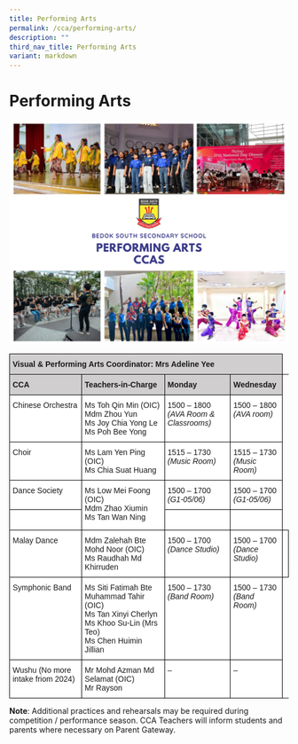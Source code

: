 ```yaml
---
title: Performing Arts
permalink: /cca/performing-arts/
description: ""
third_nav_title: Performing Arts
variant: markdown
---
```

Performing Arts
===============

![](/images/performingarts2022.png)

<style type="text/css">
.tg  {border-collapse:collapse;border-spacing:0;}
.tg td{border-color:black;border-style:solid;border-width:1px;font-family:Arial, sans-serif;font-size:14px;
  overflow:hidden;padding:10px 5px;word-break:normal;}
.tg th{border-color:black;border-style:solid;border-width:1px;font-family:Arial, sans-serif;font-size:14px;
  font-weight:normal;overflow:hidden;padding:10px 5px;word-break:normal;}
.tg .tg-0043{background-color:#D0CECE;font-weight:bold;text-align:left;vertical-align:top}
.tg .tg-ktyi{background-color:#FFF;text-align:left;vertical-align:top}
</style>
<table class="tg">
<thead>
  <tr>
    <th colspan="4" class="tg-0043">Visual &amp; Performing Arts Coordinator: Mrs Adeline Yee</th>
  </tr>
</thead>
<tbody>
  <tr>
    <td class="tg-0043">CCA</td>
    <td class="tg-0043">Teachers-in-Charge</td>
    <td class="tg-0043">Monday</td>
    <td class="tg-0043">Wednesday</td>
  </tr>
  <tr>
    <td class="tg-ktyi">Chinese Orchestra</td>
    <td class="tg-ktyi">Ms Toh Qin Min (OIC)<br>Mdm Zhou Yun<br>Ms Joy Chia Yong Le<br>Ms Poh Bee Yong</td>
    <td class="tg-ktyi">1500 – 1800<br><span style="font-style:italic">(AVA Room &amp; Classrooms)</span></td>
    <td class="tg-ktyi">1500 – 1800 <br><span style="font-style:italic">(AVA room)</span></td>
  </tr>
  <tr>
    <td class="tg-ktyi">Choir</td>
    <td class="tg-ktyi">Ms Lam Yen Ping (OIC)<br>Ms Chia Suat Huang</td>
    <td class="tg-ktyi">1515 – 1730 <br><span style="font-style:italic">(Music Room)</span></td>
    <td class="tg-ktyi">1515 – 1730 <br><span style="font-style:italic">(Music Room)</span></td>
  </tr>
  <tr>
    <td class="tg-ktyi">Dance Society</td>
    <td rowspan="2" class="tg-ktyi">Ms Low Mei Foong (OIC)<br>Mdm Zhao Xiumin<br>Ms Tan Wan Ning</td>
    <td class="tg-ktyi">1500 – 1700 <br><span style="font-style:italic">(G1-05/06)</span></td>
    <td class="tg-ktyi">1500 – 1700 <br><span style="font-style:italic">(G1-05/06)</span></td>
  </tr>
  <tr>
    <td class="tg-ktyi"></td>
    <td class="tg-ktyi"><br></td>
    <td class="tg-ktyi"></td></tr><tr>
    <td class="tg-ktyi">Malay Dance</td>
    <td class="tg-ktyi">Mdm Zalehah Bte Mohd Noor (OIC)<br>Ms Raudhah Md Khirruden</td>
    <td class="tg-ktyi">1500 – 1700 <br><span style="font-style:italic">(Dance Studio)</span></td>
	<td class="tg-ktyi">1500 – 1700 <br><span style="font-style:italic">(Dance Studio)</span></td>
    <td class="tg-ktyi"><br><span style="font-style:italic"></span></td>
  </tr>
  <tr>
    <td class="tg-ktyi">Symphonic Band</td>
    <td class="tg-ktyi">Ms Siti Fatimah Bte Muhammad Tahir (OIC)<br>Ms Tan Xinyi Cherlyn<br>Ms Khoo Su-Lin (Mrs Teo)<br>Ms Chen Huimin Jillian</td>
    <td class="tg-ktyi">1500 – 1730 <br><span style="font-style:italic">(Band Room)</span></td>
    <td class="tg-ktyi">1500 – 1730<br><span style="font-style:italic">(Band Room)</span></td>
  </tr>
	<tr>
    <td class="tg-ktyi">Wushu (No more intake friom 2024)</td>
    <td class="tg-ktyi">Mr Mohd Azman Md Selamat (OIC)<br>Mr Rayson</td>
    <td class="tg-ktyi">– <br><span style="font-style:italic"></span></td>
    <td class="tg-ktyi">–<br><span style="font-style:italic"></span></td>
  </tr>
</tbody>
</table>


<b>Note</b>: Additional practices and rehearsals may be required during competition / performance season. CCA Teachers will inform students and parents where necessary on Parent Gateway.